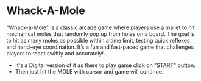 ﻿# Whack-A-Mole
"Whack-a-Mole" is a classic arcade game where players use a mallet to hit mechanical moles that randomly pop up from holes on a board. 
The goal is to hit as many moles as possible within a time limit, testing quick reflexes and hand-eye coordination. It’s a fun and fast-paced game that challenges players to react swiftly and accurately!..
* It's a Digital version of it as there to play game click on "START" button.
* Then just hit the MOLE with cursor and game will continue.
